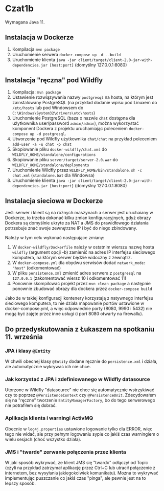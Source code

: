 # Czat1b

Wymagana Java 11.

## Instalacja w Dockerze
1. Kompilacja `mvn package`
2. Uruchomienie serwera `docker-compose up -d --build`
3. Uruchomienie klienta `java -jar client/target/client-2.0-jar-with-dependencies.jar [host:port]` (domyślny 127.0.0.1:8080)

## Instalacja "ręczna" pod Wildfly

1. Kompilacja: `mvn package`
2. Ustawienie rozwiązywania nazwy `postgresql` na hosta, na którym jest zainstalowany PostgreSQL (na przykład dodanie wpisu pod Linuxem do `/etc/hosts` lub pod Windowsem do `C:\Windows\System32\drivers\etc\hosts`)
3. Uruchomienie PostgreSQL (baza o nazwie `chat` dostępna dla użytkownika user/password `admin/admin`), można wykorzystać komponent Dockera z projektu uruchamiając poleceniem `docker-compose up -d postgresql`.
4. Utworzenie pod Wildfly użytkownika `chat/chat` na przykład poleceniem `add-user -a -u chat -p chat`
5. Skopiowanie pliku `docker-wildfly/chat.xml` do `WILDFLY_HOME/standalone/configurations`
6. Skopiowanie pliku `server/target/server-2.0.war` do `WILDFLY_HOME/standalone/deployments`
7. Uruchomienie Wildfly przez `WILDFLY_HOME/bin/standalone.sh -c chat.xml` (`standalone.bat` dla Windowsa)
8. Uruchomienie klienta `java -jar client/target/client-2.0-jar-with-dependencies.jar [host:port]` (domyślny 127.0.0.1:8080)

## Instalacja sieciowa w Dockerze
Jeśli serwer i klient są na różnych maszynach a serwer jest uruchaiany w Dockerze, to trzeba dokonać kilku zmian konfiguracyjnych,
gdyż obrazy Dockera są domyślnie ukryte za NAT a JMS do prawidłowego działania potrzebuje znać swoje zewnętrzne IP i być do niego zbindowany.

Należy w tym celu wykonać następujące zmiany:
1. W `docker-wildfly/Dockerfile` należy w ostatnim wierszu nazwę hosta `wildfly` (argument opcji -b) zamienić na adres IP interfejsu sieciowego komputera, na którym serwer będzie widoczny z zewnątrz.
2. W `docker-compose.yml` dla obydwu serwisów dodać `network_mode: "host"` (odkomentować)
3. W pliku `persistence.xml` zmienić adres serwera z `postgresql` na `127.0.0.1` (zakomentować wiersz 10 i odkomentować 11)
4. Ponownie skompilować projekt przez `mvn clean package` a następnie ponownie zbudować obrazy dla dockera przez `docker-compose build`

Jako że w takiej konfiguracji kontenery korzystają z natywnego interfejsu sieciowego komputera, to nie działa mapowanie portów ustawione w dccker-compose.yml, a więc odpowiednie porty (8080, 9990 i 5432) nie mogą być zajęte przez inne usługi (i port 8080 otwarty na firewallu).

## Do przedyskutowania z Łukaszem na spotkaniu 11. września
### JPA i klasy `@Entity`
W chwili obecnej klasy `@Entity` dodane ręcznie do `persistence.xml` i działa, ale automatycznie wykrywać ich nie chce.

### Jak korzystać z JPA i zdefiniowanego w Wildfly datasource
Utorzone w Wildfly "datasource" nie chce się automatycznie wstrzykiwać czy to poprzez `@PersistenceContext` czy `@PersistenceUnit`. Zdecydowałem się na "ręczne" tworzenie `EntityManagerFactory`, bo do tego serwerowego nie potrafiłem się dobrać.

### Aplikacja klienta i warningi ActivMQ
Obecnie w `log4j.properties` ustawione logowanie tylko dla ERROR, więc tego nie widać, ale przy pełnym logowaniu sypie co jakiś czas warningiem o wielu sesjach (choć wszystko działa).

### JMS i "twarde" zerwanie połączenia przez klienta
W jaki sposób wykrywać, że klient JMS się "twardo" odłączył od Topic (czyli na przykład zatrzymał aplikację przez Ctrl+C lub utracił połączenie z internetem, bez wysyłania jakiegokolwiek komunikatu). Można to wykrywać implementując puszczanie co jakiś czas "pinga", ale pewnie jest na to lepszy sposób.
